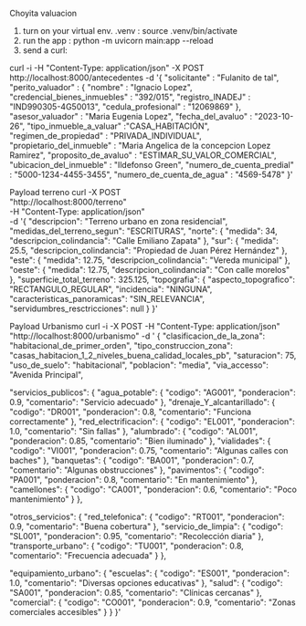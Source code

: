 Choyita valuacion


1. turn on your virtual env. .venv :
 source .venv/bin/activate 
2. run the app : 
 python -m uvicorn main:app --reload
3. send a curl:

curl -i -H "Content-Type: application/json" -X POST  http://localhost:8000/antecedentes -d '{
    "solicitante" : "Fulanito de tal",
    "perito_valuador" : { 
      "nombre" : "Ignacio Lopez",
      "credencial_bienes_inmuebles" : "392/015",
      "registro_INADEJ" : "IND990305-4G50013",
      "cedula_profesional" : "12069869"
      },
    "asesor_valuador" : "Maria Eugenia Lopez",
    "fecha_del_avaluo" : "2023-10-26",
    "tipo_inmueble_a_valuar" :"CASA_HABITACIÓN",
    "regimen_de_propiedad" : "PRIVADA_INDIVIDUAL",
    "propietario_del_inmueble" : "Maria Angelica de la concepcion Lopez Ramirez",
    "proposito_de_avaluo" : "ESTIMAR_SU_VALOR_COMERCIAL",
    "ubicacion_del_inmueble" : "Ildefonso Green",
    "numero_de_cuenta_predial" : "5000-1234-4455-3455",
    "numero_de_cuenta_de_agua" : "4569-5478"
    }'

Payload terreno
curl -X POST \
  "http://localhost:8000/terreno" \
  -H "Content-Type: application/json" \
  -d '{
  "descripcion": "Terreno urbano en zona residencial",
  "medidas_del_terreno_segun": "ESCRITURAS",
  "norte": {
    "medida": 34,
    "descripcion_colindancia": "Calle Emiliano Zapata"
  },
  "sur": {
    "medida": 25.5,
    "descripcion_colindancia": "Propiedad de Juan Pérez Hernández"
  },
  "este": {
    "medida": 12.75,
    "descripcion_colindancia": "Vereda municipal"
  },
  "oeste": {
    "medida": 12.75,
    "descripcion_colindancia": "Con calle morelos"
  },
  "superficie_total_terreno": 325.125,
  "topografia": {
    "aspecto_topografico": "RECTANGULO_REGULAR",
    "incidencia": "NINGUNA",
    "caracteristicas_panoramicas": "SIN_RELEVANCIA",
    "servidumbres_resctricciones": null
  }
}'


Payload Urbanismo 
curl -i -X POST -H "Content-Type: application/json"  "http://localhost:8000/urbanismo" -d '
{
  "clasificacion_de_la_zona": "habitacional_de_primer_orden",
  "tipo_construccion_zona": "casas_habitacion_1_2_niveles_buena_calidad_locales_pb",
  "saturacion": 75,
  "uso_de_suelo": "habitacional",
  "poblacion": "media",
  "via_accesso": "Avenida Principal",

  "servicios_publicos": {
    "agua_potable": {
      "codigo": "AG001",
      "ponderacion": 0.9,
      "comentario": "Servicio adecuado"
    },
    "drenaje_Y_alcantarillado": {
      "codigo": "DR001",
      "ponderacion": 0.8,
      "comentario": "Funciona correctamente"
    },
    "red_electrificacion": {
      "codigo": "EL001",
      "ponderacion": 1.0,
      "comentario": "Sin fallas"
    },
    "alumbrado": {
      "codigo": "AL001",
      "ponderacion": 0.85,
      "comentario": "Bien iluminado"
    },
    "vialidades": {
      "codigo": "VI001",
      "ponderacion": 0.75,
      "comentario": "Algunas calles con baches"
    },
    "banquetas": {
      "codigo": "BA001",
      "ponderacion": 0.7,
      "comentario": "Algunas obstrucciones"
    },
    "pavimentos": {
      "codigo": "PA001",
      "ponderacion": 0.8,
      "comentario": "En mantenimiento"
    },
    "camellones": {
      "codigo": "CA001",
      "ponderacion": 0.6,
      "comentario": "Poco mantenimiento"
    }
  },

  "otros_servicios": {
    "red_telefonica": {
      "codigo": "RT001",
      "ponderacion": 0.9,
      "comentario": "Buena cobertura"
    },
    "servicio_de_limpia": {
      "codigo": "SL001",
      "ponderacion": 0.95,
      "comentario": "Recolección diaria"
    },
    "transporte_urbano": {
      "codigo": "TU001",
      "ponderacion": 0.8,
      "comentario": "Frecuencia adecuada"
    }
  },

  "equipamiento_urbano": {
    "escuelas": {
      "codigo": "ES001",
      "ponderacion": 1.0,
      "comentario": "Diversas opciones educativas"
    },
    "salud": {
      "codigo": "SA001",
      "ponderacion": 0.85,
      "comentario": "Clínicas cercanas"
    },
    "comercial": {
      "codigo": "CO001",
      "ponderacion": 0.9,
      "comentario": "Zonas comerciales accesibles"
    }
  }
}'
